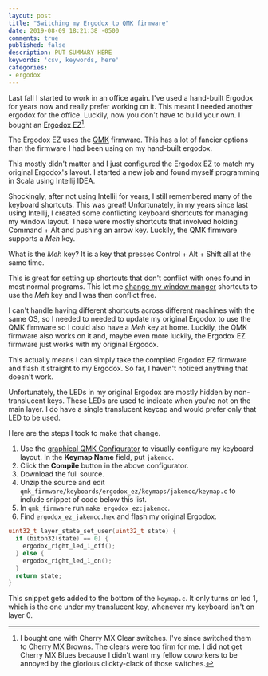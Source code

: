 ```yaml
---
layout: post
title: "Switching my Ergodox to QMK firmware"
date: 2019-08-09 18:21:38 -0500
comments: true
published: false
description: PUT SUMMARY HERE 
keywords: 'csv, keywords, here'
categories: 
- ergodox
---
```


Last fall I started to work in an office again. I've used a hand-built Ergodox for years now and really prefer working on it. This meant I needed another ergodox for the office. Luckily, now you don't have to build your own. I bought an [Ergodox EZ](https://ergodox-ez.com)[^1].

The Ergodox EZ uses the [QMK](https://github.com/qmk/qmk_firmware) firmware. This has a lot of fancier options than the firmware I had been using on my hand-built ergodox.

This mostly didn't matter and I just configured the Ergodox EZ to match my original Ergodox's layout. I started a new job and found myself programming in Scala using Intellij IDEA.

Shockingly, after not using Intellij for years, I still remembered many of the keyboard shortcuts. This was great! Unfortunately, in my years since last using Intellij, I created some conflicting keyboard shortcuts for managing my window layout. These were mostly shortcuts that involved holding Command + Alt and pushing an arrow key. Luckily, the QMK firmware supports a *Meh* key.

What is the *Meh* key? It is a key that presses Control + Alt + Shift all at the same time.

This is great for setting up shortcuts that don't conflict with ones found in most normal programs. This let me [change my window manger](https://github.com/jakemcc/cljs-phoenix/commit/fa2186589d99a4763c7bf79e1f795cb910063a4e) shortcuts to use the *Meh* key and I was then conflict free.

I can't handle having different shortcuts across different machines with the same OS, so I needed to needed to update my original Ergodox to use the QMK firmware so I could also have a *Meh* key at home. Luckily, the QMK firmware also works on it and, maybe even more luckily, the Ergodox EZ firmware just works with my original Ergodox.

This actually means I can simply take the compiled Ergodox EZ firmware and flash it straight to my Ergodox. So far, I haven't noticed anything that doesn't work.

Unfortunately, the LEDs in my original Ergodox are mostly hidden by non-translucent keys. These LEDs are used to indicate when you're not on the main layer. I do have a single translucent keycap and would prefer only that LED to be used.

Here are the steps I took to make that change.

1. Use the [graphical QMK Configurator](https://config.qmk.fm/#/ergodox_ez/LAYOUT_ergodox) to visually configure my keyboard layout. In the **Keymap Name** field, put `jakemcc`.
1. Click the **Compile** button in the above configurator.
1. Download the full source.
1. Unzip the source and edit `qmk_firmware/keyboards/ergodox_ez/keymaps/jakemcc/keymap.c` to include snippet of code below this list.
1. In `qmk_firmware` run `make ergodox_ez:jakemcc`.
1. Find `ergodox_ez_jakemcc.hex` and flash my original Ergodox.

```c
uint32_t layer_state_set_user(uint32_t state) {
  if (biton32(state) == 0) {
    ergodox_right_led_1_off();
  } else {
    ergodox_right_led_1_on();
  }
  return state;
}
```

This snippet gets added to the bottom of the `keymap.c`. It only turns on led 1, which is the one under my translucent key, whenever my keyboard isn't on layer 0.
 

[^1]: I bought one with Cherry MX Clear switches. I've since switched them to Cherry MX Browns. The clears were too firm for me. I did not get Cherry MX Blues because I didn't want my fellow coworkers to be annoyed by the glorious clickty-clack of those switches.
 
